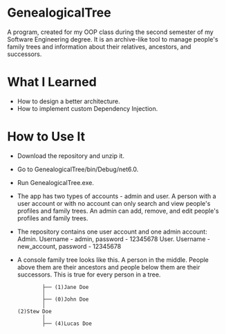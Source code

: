 # GenealogicalTree

A program, created for my OOP class during the second semester of my Software Engineering degree. It is an archive-like tool to manage people's family trees and information about their relatives, ancestors, and successors.

# What I Learned

- How to design a better architecture.
- How to implement custom Dependency Injection.

# How to Use It

- Download the repository and unzip it.
- Go to GenealogicalTree/bin/Debug/net6.0.
- Run GenealogicalTree.exe.
- The app has two types of accounts - admin and user. A person with a user account or with no account can only search and view people's profiles and family trees. An admin can add, remove, and edit people's profiles and family trees.
- The repository contains one user account and one admin account:
    Admin. Username - admin, password - 12345678
    User. Username - new_account, password - 12345678
- A console family tree looks like this. A person in the middle. People above them are their ancestors and people below them are their successors. This is true for every person in a tree.

    
              ├── (1)Jane Doe
              │
              ├── (0)John Doe
              │
      (2)Stew Doe
              │
              ├── (4)Lucas Doe

